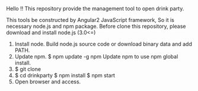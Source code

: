 

Hello !!
This repository provide the management tool to open drink party.

This tools be constructed by Angular2 JavaScript framework, So it is necessary node.js and npm package.
Before clone this repository, please download and install node.js (3.0<=)

1. Install node. 
    Build node.js source code or download binary data and add PATH.
2. Update npm.
   $ npm update -g npm
    Update npm to use npm global install.
3. $ git clone
4. $ cd drinkparty
   $ npm install
   $ npm start 
5. Open browser and access.